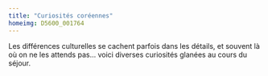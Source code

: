 ```yaml
---
title: "Curiosités coréennes"
homeimg: D5600_001764
---
```

Les différences culturelles se cachent parfois dans les détails, et souvent là où on ne les attends pas… voici diverses
curiosités glanées au cours du séjour.